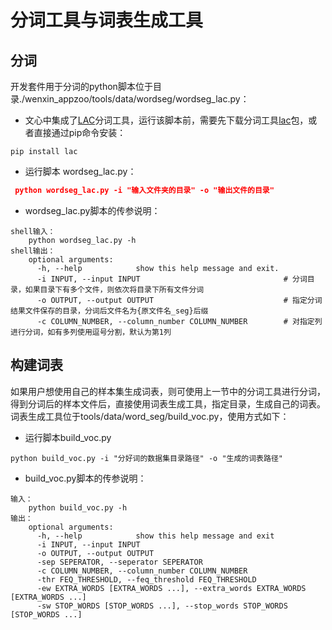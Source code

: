 # 分词工具与词表生成工具

## 分词

开发套件用于分词的python脚本位于目录./wenxin_appzoo/tools/data/wordseg/wordseg_lac.py：

- 文心中集成了[LAC](https://www.paddlepaddle.org.cn/modelbasedetail/lac)分词工具，运行该脚本前，需要先下载分词工具[lac](https://github.com/baidu/lac)包，或者直接通过pip命令安装：

```shell
pip install lac
```

- 运行脚本 wordseg_lac.py：

```json
 python wordseg_lac.py -i "输入文件夹的目录" -o "输出文件的目录"
```

- wordseg_lac.py脚本的传参说明：

```shell
shell输入：
    python wordseg_lac.py -h
shell输出：
    optional arguments:
      -h, --help            show this help message and exit. 
      -i INPUT, --input INPUT                                # 分词目录，如果目录下有多个文件，则依次将目录下所有文件分词
      -o OUTPUT, --output OUTPUT                             # 指定分词结果文件保存的目录，分词后文件名为{原文件名_seg}后缀
      -c COLUMN_NUMBER, --column_number COLUMN_NUMBER        # 对指定列进行分词，如有多列使用逗号分割，默认为第1列
```

## 构建词表

如果用户想使用自己的样本集生成词表，则可使用上一节中的分词工具进行分词，得到分词后的样本文件后，直接使用词表生成工具，指定目录，生成自己的词表。词表生成工具位于tools/data/word_seg/build_voc.py，使用方式如下：

- 运行脚本build_voc.py

```shell
python build_voc.py -i "分好词的数据集目录路径" -o "生成的词表路径"
```

- build_voc.py脚本的传参说明：

```
输入：
    python build_voc.py -h
输出：
    optional arguments:
      -h, --help            show this help message and exit
      -i INPUT, --input INPUT
      -o OUTPUT, --output OUTPUT
      -sep SEPERATOR, --seperator SEPERATOR
      -c COLUMN_NUMBER, --column_number COLUMN_NUMBER
      -thr FEQ_THRESHOLD, --feq_threshold FEQ_THRESHOLD
      -ew EXTRA_WORDS [EXTRA_WORDS ...], --extra_words EXTRA_WORDS [EXTRA_WORDS ...]
      -sw STOP_WORDS [STOP_WORDS ...], --stop_words STOP_WORDS [STOP_WORDS ...]
```
